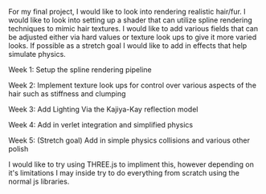 
For my final project, I would like to look into rendering realistic hair/fur. I would like to look into setting up a shader that can utilize spline rendering techniques to mimic hair textures. I would like to add various fields that can be adjusted either via hard values or texture look ups to give it more varied looks. If possible as a stretch goal I would like to add in effects that help simulate physics.

Week 1: Setup the spline rendering pipeline

Week 2: Implement texture look ups for control over various aspects of the hair such as stiffness and clumping

Week 3: Add Lighting Via the Kajiya-Kay reflection model

Week 4: Add in verlet integration and simplified physics

Week 5: (Stretch goal) Add in simple physics collisions and various other polish 

I would like to try using THREE.js to impliment this, however depending on it's limitations I may inside try to do everything from scratch using the normal js libraries.
